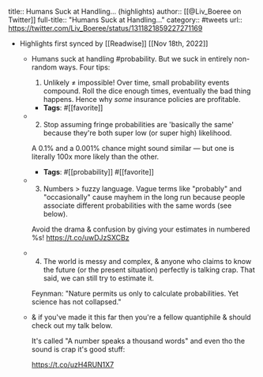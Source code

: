 title:: Humans Suck at Handling... (highlights)
author:: [[@Liv_Boeree on Twitter]]
full-title:: "Humans Suck at Handling..."
category:: #tweets
url:: https://twitter.com/Liv_Boeree/status/1311821859227271169

- Highlights first synced by [[Readwise]] [[Nov 18th, 2022]]
	- Humans suck at handling #probability. But we suck in entirely non-random ways.  Four tips:
	  
	  1. Unlikely ≠ impossible! Over time, small probability events compound. Roll the dice enough times, eventually the bad thing happens. Hence why *some* insurance policies are profitable.
		- **Tags**: #[[favorite]]
	- 2.  Stop assuming fringe probabilities are 'basically the same' because they're both super low (or super high) likelihood. 
	  
	  A 0.1% and a 0.001% chance might sound similar — but one is literally 100x more likely than the other.
		- **Tags**: #[[probability]] #[[favorite]]
	- 3. Numbers > fuzzy language. Vague terms like "probably" and "occasionally" cause mayhem in the long run because people associate different probabilities with the same words (see below). 
	  
	  Avoid the drama & confusion by giving your estimates in numbered %s! https://t.co/uwDJzSXCBz
	- 4. The world is messy and complex, & anyone who claims to know the future (or the present situation) perfectly is talking crap. That said, we can still try to estimate it.
	  
	  Feynman: "Nature permits us only to calculate probabilities. Yet science has not collapsed."
	- & if you've made it this far then you're a fellow quantiphile & should check out my talk below.
	  
	  It's called "A number speaks a thousand words" and even tho the sound is crap it's good stuff:
	  
	  https://t.co/uzH4RUN1X7
